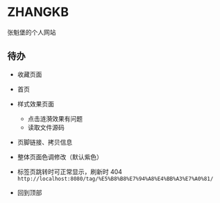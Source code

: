 # ZHANGKB

张魁堡的个人网站

## 待办

- 收藏页面

- 首页

- 样式效果页面

  - 点击涟漪效果有问题
  - 读取文件源码

- 页脚链接、拷贝信息

- 整体页面色调修改（默认紫色）

- 标签页跳转时可正常显示，刷新时 404 `http://localhost:8080/tag/%E5%B8%B8%E7%94%A8%E4%BB%A3%E7%A0%81/`

- 回到顶部
